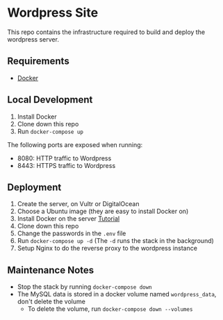 # Wordpress Site

This repo contains the infrastructure required to build and deploy the wordpress server.

## Requirements
- [Docker](https://www.docker.com/get-started)

## Local Development

1. Install Docker
2. Clone down this repo
3. Run `docker-compose up`

The following ports are exposed when running:
- 8080: HTTP traffic to Wordpress
- 8443: HTTPS traffic to Wordpress

## Deployment

1. Create the server, on Vultr or DigitalOcean
2. Choose a Ubuntu image (they are easy to install Docker on)
3. Install Docker on the server [Tutorial](https://www.digitalocean.com/community/tutorials/how-to-install-and-use-docker-on-ubuntu-18-04)
4. Clone down this repo
5. Change the passwords in the `.env` file
5. Run `docker-compose up -d` (The `-d` runs the stack in the background)
6. Setup Nginx to do the reverse proxy to the wordpress instance

## Maintenance Notes
- Stop the stack by running `docker-compose down`
- The MySQL data is stored in a docker volume named `wordpress_data`, don't delete the volume
    - To delete the volume, run `docker-compose down --volumes`